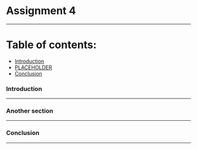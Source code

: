 # Assignment 4
---

# Table of contents:
  * [Introduction](#introduction)
  * [PLACEHOLDER](#another-section)
  * [Conclusion](#conclusion)




### Introduction
---

### Another section
---

### Conclusion
---


